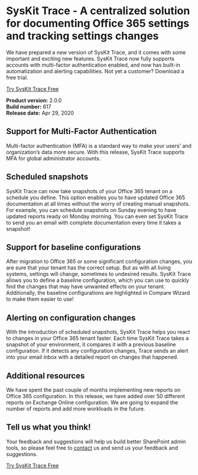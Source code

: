 # SysKit Trace - A centralized solution for documenting Office 365 settings and tracking settings changes

We have prepared a new version of SysKit Trace, and it comes with some important and exciting new features. SysKit Trace now fully supports accounts with multi-factor authentication enabled, and now has built-in automatization and alerting capabilities. Not yet a customer? Download a free trial.

[Try SysKit Trace Free](https://www.syskit.com/products/trace/download/)

**Product version:** 2.0.0  
**Build number:** 617  
**Release date:** Apr 29, 2020

## Support for Multi-Factor Authentication

Multi-factor authentication (MFA) is a standard way to make your users’ and organization’s data more secure. With this release, SysKit Trace supports MFA for global administrator accounts.

## Scheduled snapshots

SysKit Trace can now take snapshots of your Office 365 tenant on a schedule you define. This option enables you to have updated Office 365 documentation at all times without the worry of creating manual snapshots. For example, you can schedule snapshots on Sunday evening to have updated reports ready on Monday morning. You can even set SysKit Trace to send you an email with complete documentation every time it takes a snapshot!

## Support for baseline configurations

After migration to Office 365 or some significant configuration changes, you are sure that your tenant has the correct setup. But as with all living systems, settings will change, sometimes to undesired results. SysKit Trace allows you to define a baseline configuration, which you can use to quickly find the changes that may have unwanted effects on your tenant. Additionally, the baseline configurations are highlighted in Compare Wizard to make them easier to use!

## Alerting on configuration changes  

With the introduction of scheduled snapshots, SysKit Trace helps you react to changes in your Office 365 tenant faster. Each time SysKit Trace takes a snapshot of your environment, it compares it with a previous baseline configuration. If it detects any configuration changes, Trace sends an alert into your email inbox with a detailed report on changes that happened.    

## Additional resources

We have spent the past couple of months implementing new reports on Office 365 configuration. In this release, we have added over 50 different reports on Exchange Online configuration. We are going to expand the number of reports and add more workloads in the future. 

## Tell us what you think! 

Your feedback and suggestions will help us build better SharePoint admin tools, so please feel free to [contact](https://feedback.syskit.com/?project=TRACE) us and send us your feedback and suggestions.

[Try SysKit Trace Free](https://www.syskit.com/products/trace/download/)